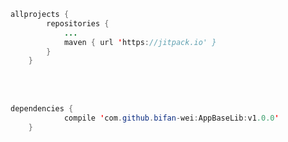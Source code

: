```java	
allprojects {
		repositories {
			...
			maven { url 'https://jitpack.io' }
		}
	}
```
<br>
<br>

```java	
dependencies {
	        compile 'com.github.bifan-wei:AppBaseLib:v1.0.0'
	}
```